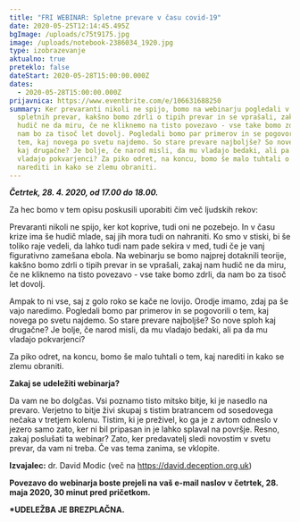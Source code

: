 ```yaml
---
title: "FRI WEBINAR: Spletne prevare v času covid-19"
date: 2020-05-25T12:14:45.495Z
bgImage: /uploads/c75t9175.jpg
image: /uploads/notebook-2386034_1920.jpg
type: izobrazevanje
aktualno: true
preteklo: false
dateStart: 2020-05-28T15:00:00.000Z
dates:
  - 2020-05-28T15:00:00.000Z
prijavnica: https://www.eventbrite.com/e/106631688250
summary: Ker prevaranti nikoli ne spijo, bomo na webinarju pogledali v teorijo
  spletnih prevar, kakšno bomo zdrli o tipih prevar in se vprašali, zakaj nam
  hudič ne da miru, če ne kliknemo na tisto povezavo - vse take bomo zdrli, da
  nam bo za tisoč let dovolj. Pogledali bomo par primerov in se pogovorili o
  tem, kaj novega po svetu najdemo. So stare prevare najboljše? So nove sploh
  kaj drugačne? Je bolje, če narod misli, da mu vladajo bedaki, ali pa da mu
  vladajo pokvarjenci? Za piko odret, na koncu, bomo še malo tuhtali o tem, kaj
  narediti in kako se zlemu obraniti.
---
```

***Četrtek, 28. 4. 2020, od 17.00 do 18.00.***

Za hec bomo v tem opisu poskusili uporabiti čim več ljudskih rekov:

Prevaranti nikoli ne spijo, ker kot koprive, tudi oni ne pozebejo. In v času krize ima še hudič mlade, saj jih mora tudi on nahraniti. Ko smo v stiski, bi še toliko raje vedeli, da lahko tudi nam pade sekira v med, tudi če je vanj figurativno zamešana ebola. Na webinarju se bomo najprej dotaknili teorije, kakšno bomo zdrli o tipih prevar in se vprašali, zakaj nam hudič ne da miru, če ne kliknemo na tisto povezavo - vse take bomo zdrli, da nam bo za tisoč let dovolj. 

Ampak to ni vse, saj z golo roko se kače ne lovijo. Orodje imamo, zdaj pa še vajo naredimo. Pogledali bomo par primerov in se pogovorili o tem, kaj novega po svetu najdemo. So stare prevare najboljše? So nove sploh kaj drugačne? Je bolje, če narod misli, da mu vladajo bedaki, ali pa da mu vladajo pokvarjenci? 

Za piko odret, na koncu, bomo še malo tuhtali o tem, kaj narediti in kako se zlemu obraniti. 

**Zakaj se udeležiti webinarja?** 

Da vam ne bo dolgčas. Vsi poznamo tisto mitsko bitje, ki je nasedlo na prevaro. Verjetno to bitje živi skupaj s tistim bratrancem od sosedovega nečaka v tretjem kolenu. Tistim, ki je preživel, ko ga je z avtom odneslo v jezero samo zato, ker ni bil pripasan in je lahko splaval na površje. Resno, zakaj poslušati ta webinar? Zato, ker predavatelj sledi novostim v svetu prevar, da vam ni treba. Če vas tema zanima, se vklopite. 

**Izvajalec:** dr. David Modic (več na <https://david.deception.org.uk>)

**Povezavo do webinarja boste prejeli na vaš e-mail naslov v četrtek, 28. maja 2020, 30 minut pred pričetkom.**

**\*UDELEŽBA JE BREZPLAČNA.**